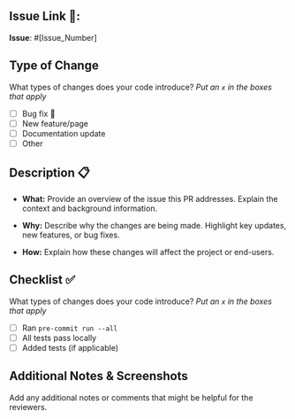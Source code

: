 ## Issue Link 🔗:

**Issue**: #[Issue_Number]

## Type of Change
What types of changes does your code introduce?
_Put an `x` in the boxes that apply_
- [ ] Bug fix 🐞
- [ ] New feature/page
- [ ] Documentation update
- [ ] Other

## Description 📋

- **What:** Provide an overview of the issue this PR addresses. Explain the context and background information.

- **Why:** Describe why the changes are being made. Highlight key updates, new features, or bug fixes.

- **How:** Explain how these changes will affect the project or end-users.

## Checklist ✅
What types of changes does your code introduce?
_Put an `x` in the boxes that apply_
- [ ] Ran `pre-commit run --all`
- [ ] All tests pass locally
- [ ] Added tests (if applicable)

## Additional Notes & Screenshots

Add any additional notes or comments that might be helpful for the reviewers.
